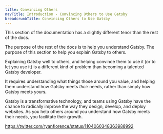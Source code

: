 ```yaml
---
title: Convincing Others
navTitle: Introduction - Convincing Others to Use Gatsby
breadcrumbTitle: Convincing Others to Use Gatsby
---
```


This section of the documentation has a slightly different tenor than the rest of the docs.

The purpose of the rest of the docs is to help you understand Gatsby. The purpose of this section to help you explain Gatsby to others.

Explaining Gatsby well to others, and helping convince them to use it (or to let you use it) is a different kind of problem than becoming a talented Gatsby developer.

It requires understanding what things those around you value, and helping them understand how Gatsby meets _their_ needs, rather than simply how Gatsby meets yours.

Gatsby is a transformative technology, and teams using Gatsby have the chance to radically improve the way they design, develop, and deploy websites. As you help others around you understand how Gatsby meets their needs, you facilitate their growth.

https://twitter.com/ryanflorence/status/1104060348363988992
